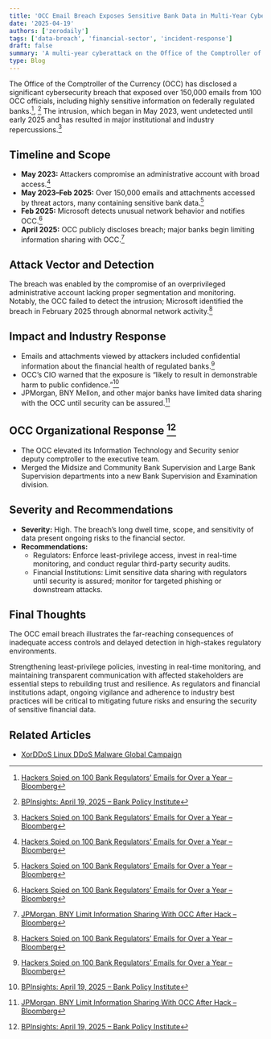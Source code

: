 ```yaml
---
title: 'OCC Email Breach Exposes Sensitive Bank Data in Multi-Year Cyberattack (May 2023–2025)'
date: '2025-04-19'
authors: ['zerodaily']
tags: ['data-breach', 'financial-sector', 'incident-response']
draft: false
summary: 'A multi-year cyberattack on the Office of the Comptroller of the Currency compromised over 150,000 emails containing sensitive bank data. The breach, undetected for 18 months, has triggered industry fallout and OCC organizational changes.'
type: Blog
---
```


The Office of the Comptroller of the Currency (OCC) has disclosed a significant cybersecurity breach that exposed over 150,000 emails from 100 OCC officials, including highly sensitive information on federally regulated banks.[^2], [^1] The intrusion, which began in May 2023, went undetected until early 2025 and has resulted in major institutional and industry repercussions.[^2]

## Timeline and Scope

- **May 2023:** Attackers compromise an administrative account with broad access.[^2]
- **May 2023–Feb 2025:** Over 150,000 emails and attachments accessed by threat actors, many containing sensitive bank data.[^2]
- **Feb 2025:** Microsoft detects unusual network behavior and notifies OCC.[^2]
- **April 2025:** OCC publicly discloses breach; major banks begin limiting information sharing with OCC.[^3]

## Attack Vector and Detection

The breach was enabled by the compromise of an overprivileged administrative account lacking proper segmentation and monitoring. Notably, the OCC failed to detect the intrusion; Microsoft identified the breach in February 2025 through abnormal network activity.[^2]

## Impact and Industry Response

- Emails and attachments viewed by attackers included confidential information about the financial health of regulated banks.[^2]
- OCC’s CIO warned that the exposure is “likely to result in demonstrable harm to public confidence.”[^1]
- JPMorgan, BNY Mellon, and other major banks have limited data sharing with the OCC until security can be assured.[^3]

## OCC Organizational Response [^1]

- The OCC elevated its Information Technology and Security senior deputy comptroller to the executive team.
- Merged the Midsize and Community Bank Supervision and Large Bank Supervision departments into a new Bank Supervision and Examination division.

## Severity and Recommendations

- **Severity:** High. The breach’s long dwell time, scope, and sensitivity of data present ongoing risks to the financial sector.
- **Recommendations:**
  - Regulators: Enforce least-privilege access, invest in real-time monitoring, and conduct regular third-party security audits.
  - Financial Institutions: Limit sensitive data sharing with regulators until security is assured; monitor for targeted phishing or downstream attacks.

## Final Thoughts

The OCC email breach illustrates the far-reaching consequences of inadequate access controls and delayed detection in high-stakes regulatory environments.

Strengthening least-privilege policies, investing in real-time monitoring, and maintaining transparent communication with affected stakeholders are essential steps to rebuilding trust and resilience. As regulators and financial institutions adapt, ongoing vigilance and adherence to industry best practices will be critical to mitigating future risks and ensuring the security of sensitive financial data.

## Related Articles

- [XorDDoS Linux DDoS Malware Global Campaign](/blog/2025-04-18-xorddos-linux-ddos-malware-global-campaign)

[^1]: [BPInsights: April 19, 2025 – Bank Policy Institute](https://bpi.com/bpinsights-april-19-2025/)
[^2]: [Hackers Spied on 100 Bank Regulators’ Emails for Over a Year – Bloomberg](https://www.bloomberg.com/news/articles/2025-04-08/hackers-spied-on-100-bank-regulators-emails-for-over-a-year?sref=9xX5rA0h)
[^3]: [JPMorgan, BNY Limit Information Sharing With OCC After Hack – Bloomberg](https://www.bloomberg.com/news/articles/2025-04-14/jpmorgan-bny-limit-information-sharing-with-occ-after-hack?sref=9xX5rA0h)
